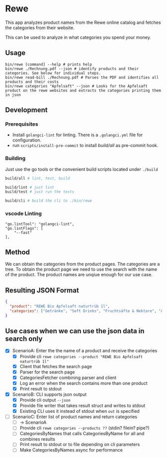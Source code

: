 # Rewe

This app analyzes product names from the Rewe online catalog and fetches the categories from their website.

This can be used to analyze in what categories you spend your money.

## Usage

```shell
bin/rewe [command] --help # prints help
bin/rewe ./Rechnung.pdf --json # identify products and their categories. See below for individual steps.
bin/rewe read-bill ./Rechnung.pdf # Parses the PDF and identifies all products and their costs
bin/rewe categories "Apfelsaft" --json # Looks for the Apfelsaft product on the rewe websites and extracts the categories printing them in json
```

## Development

### Prerequisites

- Install `golangci-lint` for linting. There is a `.golangci.yml` file for configuration.
- run `scripts/install-pre-commit` to install *build/all* as pre-commit hook.

### Building

Just use the go tools or the convenient build scripts located under `./build`

```bash
build/all # lint, test, build

build/lint # just lint
build/test # just run the tests

build/cli # build the cli to ./bin/rewe
```

### vscode Linting

```
"go.lintTool": "golangci-lint",
"go.lintFlags": [
    "--fast"
],
```

## Method

We can obtain the categories from the product pages. 
The categories are a tree. 
To obtain the product page we need to use the search with the name of the product.
The product names are unqiue enough for our use case.


## Resulting JSON Format

```json
{
  "product": "REWE Bio Apfelsaft naturtrüb 1l",
  "categories": ["Getränke", "Soft Drinks", "Fruchtsäfte & Nektare", "Äpfel"]
}
```


## Use cases when we can use the json data in search only

- [X] ScenarioA: Enter the the name of a product and receive the categories
    - [X] Provide cli `rewe categories --product "REWE Bio Apfelsaft naturtrüb 1l"`
    - [X] Client that fetches the search page
    - [X] Parser for the search page
    - [X] CategoriesFetcher combining parser and client
    - [X] Log an error when the search contains more than one product
    - [X] Print result to stdout

- [X] ScenarioB: CLI supports json output
    - [X] Provide cli output `--json`
    - [X] Provide file writer that takes result  struct and writes to stdout
    - [X] Existing CLI uses it instead of stdout when `out` is specified
    
- [ ] ScenarioC: Enter list of product names and return categories
    - [ ] -> ScenarioA
    - [ ] Provide cli `rewe categories --products ??` (stdin? filein? pipe?)
    - [ ] CategoriesByNames that calls CategoriesByName for all and combines results
    - [ ] Print result to stdout or to file depending on cli parameters
    - [ ] Make CategoriesByNames async for performance